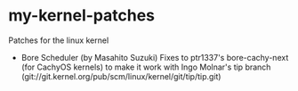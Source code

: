 # my-kernel-patches
Patches for the linux kernel

- Bore Scheduler (by Masahito Suzuki)
Fixes to ptr1337's bore-cachy-next (for CachyOS kernels) to make it work with
Ingo Molnar's tip branch (git://git.kernel.org/pub/scm/linux/kernel/git/tip/tip.git)
